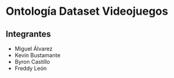 # Ontología Dataset Videojuegos
## Integrantes
- Miguel Álvarez
- Kevin Bustamante
- Byron Castillo
- Freddy León
